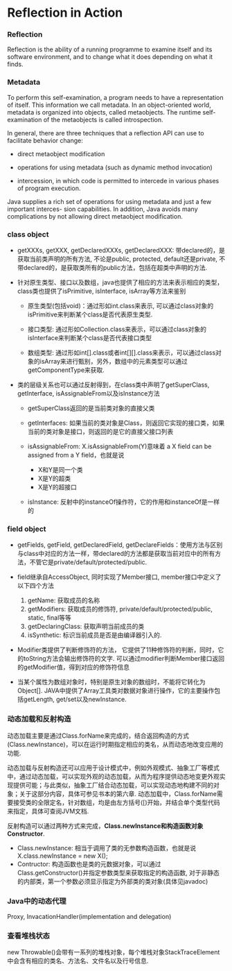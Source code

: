 # Reflection in Action

### Reflection

Reflection is the ability of a running programme to examine itself and its software environment, and to change what it does depending on what it finds.

### Metadata

To perform this self-examination, a program needs to have a representation of itself. This information we call metadata. In an object-oriented world, metadata is organized into objects, called metaobjects. The runtime self-examination of the metaobjects is called introspection.

In general, there are three techniques that a reflection API can use to facilitate behavior change:

* direct metaobject modification

* operations for using metadata (such as dynamic method invocation)

* intercession, in which code is permitted to intercede in various phases of program execution.

Java supplies a rich set of operations for using metadata and just a few important interces- sion capabilities. In addition, Java avoids many complications by not allowing direct metaobject modification.

### class object

* getXXXs, getXXX, getDeclaredXXXs, getDeclaredXXX: 带declared的，是获取当前类声明的所有方法, 不论是public, protected, default还是private, 不带declared的，是获取类所有的public方法，包括在超类中声明的方法.

* 针对原生类型、接口以及数组，java也提供了相应的方法来表示相应的类型， class类也提供了isPrimitive, isInterface, isArray等方法来鉴别
	
	* 原生类型(包括void)：通过形如int.class来表示, 可以通过class对象的isPrimitive来判断某个class是否代表原生类型.
	
	* 接口类型: 通过形如Collection.class来表示，可以通过class对象的isInterface来判断某个class是否代表接口类型
	
	* 数组类型: 通过形如int[].class或者int[][].class来表示，可以通过class对象的isArray来进行甄别，另外，数组中的元素类型可以通过getComponentType来获取.

* 类的层级关系也可以通过反射得到，在class类中声明了getSuperClass, getInterface, isAssignableFrom以及isInstance方法

	* getSuperClass返回的是当前类对象的直接父类
	
	* getInterfaces: 如果当前的类对象是Class，则返回它实现的接口类，如果当前的类对象是接口，则返回的是它的直接父接口列表
	
	* isAssignableFrom: X.isAssignableFrom(Y)意味着 a X field can be assigned from a Y field，也就是说
		* X和Y是同一个类
		* X是Y的超类
		* X是Y的超接口
		
	* isInstance: 反射中的instanceOf操作符，它的作用和instanceOf是一样的
 
### field object
* getFields, getField, getDeclaredField, getDeclareFields：使用方法与区别与class中对应的方法一样，带declared的方法都是获取当前对应中的所有方法，不管它是private/default/protected/public.

* field继承自AccessObject, 同时实现了Member接口, member接口中定义了以下四个方法
	1. getName: 获取成员的名称
	2. getModifiers: 获取成员的修饰符, private/default/protected/public, static, final等等
	3. getDeclaringClass: 获取声明当前成员的类
	4. isSynthetic: 标识当前成员是否是由编译器引入的.

* Modifier类提供了判断修饰符的方法， 它提供了11种修饰符的判断，同时，它的toString方法会输出修饰符的文字. 可以通过modifier判断Member接口返回的getModifier值，得到对应的修饰符信息

* 当某个属性为数组对象时，特别是原生对象的数组时，不能将它转化为Object[]. JAVA中提供了Array工具类对数据对象进行操作，它的主要操作包括getLength, get/set以及newInstance.
 
### 动态加载和反射构造
动态加载主要是通过Class.forName来完成的，结合返回构造的方式(Class.newInstance)，可以在运行时期指定相应的类名，从而动态地改变应用的功能.

动态加载与反射构造还可以应用于设计模式中，例如外观模式、抽象工厂等模式中，通过动态加载，可以实现外观的动态加载，从而为程序提供动态地变更外观实现提供可能；与此类似，抽象工厂结合动态加载，可以实现动态地构建不同的对象；关于这部分内容，具体可参见书本的第六章.
动态加载中，Class.forName需要接受类的全限定名，针对数组，均是由左方括号([)开始，并结合单个类型代码来指定，具体可查阅JVM文档.

反射构造可以通过两种方式来完成，**Class.newInstance和构造函数对象Constructor**. 
* Class.newInstance: 相当于调用了类的无参数构造函数，也就是说X.class.newInstance = new X();
* Contructor: 构造函数也是类的元数据对象，可以通过Class.getConstructor()并指定参数类型来获取指定的构造函数, 对于非静态的内部类，第一个参数必须显示指定为外部类的类对象(具体见javadoc)
 
### Java中的动态代理
Proxy, InvacationHandler(implementation and delegation)
 
### 查看堆栈状态
new Throwable()会带有一系列的堆栈对象，每个堆栈对象StackTraceElement中会含有相应的类名、方法名、文件名以及行号信息.